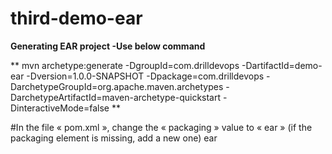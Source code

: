 # third-demo-ear
**Generating EAR project -Use below command**

** mvn archetype:generate -DgroupId=com.drilldevops -DartifactId=demo-ear -Dversion=1.0.0-SNAPSHOT -Dpackage=com.drilldevops -DarchetypeGroupId=org.apache.maven.archetypes -DarchetypeArtifactId=maven-archetype-quickstart -DinteractiveMode=false **

#In the file « pom.xml », change the « packaging » value to « ear » (if the packaging element is missing, add a new one)
<packaging>ear</packaging>
